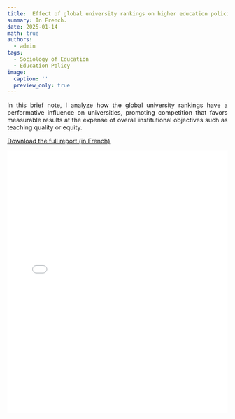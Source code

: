```yaml
---
title:  Effect of global university rankings on higher education policies
summary: In French. 
date: 2025-01-14
math: true
authors:
  - admin
tags:
  - Sociology of Education
  - Education Policy
image:
  caption: ''
  preview_only: true
---
```


<p align="justify">
In this brief note, I analyze how the global university rankings have a performative influence on universities, promoting competition that favors measurable results at the expense of overall institutional objectives such as teaching quality or equity.
</p>

[Download the full report (in French)](/documents/Da_Costa-WUR.pdf)

<iframe src="/documents/Da_Costa-WUR.pdf" width="100%" height="600px" style="border: none;">
    This browser does not support PDFs. Please download the PDF to view it: <a href="/documents/Da_Costa-WUR.pdf">Download PDF</a>.
</iframe>